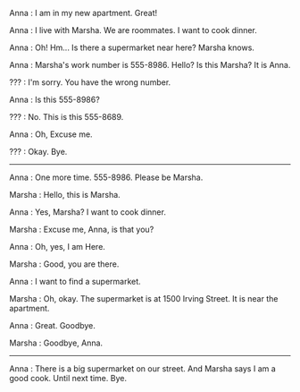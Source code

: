 
Anna : I am in my new apartment. Great!

Anna : I live with Marsha. We are roommates. I want to cook dinner.

Anna : Oh! Hm... Is there a supermarket near here? Marsha knows.



Anna : Marsha's work number is 555-8986. Hello? Is this Marsha? It is Anna.

??? : I'm sorry. You have the wrong number.

Anna : Is this 555-8986?

??? : No. This is this 555-8689.

Anna : Oh, Excuse me.

??? : Okay. Bye.  

** **

Anna : One more time. 555-8986. Please be Marsha.

Marsha : Hello, this is Marsha.

Anna : Yes, Marsha? I want to cook dinner.

Marsha : Excuse me, Anna, is that you?

Anna : Oh, yes, I am Here.

Marsha : Good, you are there.

Anna : I want to find a supermarket.

Marsha : Oh, okay. The supermarket is at 1500 Irving Street. It is near the apartment.

Anna : Great. Goodbye.

Marsha : Goodbye, Anna.  

** **

Anna : There is a big supermarket on our street. And Marsha says I am a good cook. Until next time. Bye.


